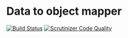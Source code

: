 # Data to object mapper
[![Build Status](https://scrutinizer-ci.com/g/mikemirten/Mapper/badges/build.png?b=master)](https://scrutinizer-ci.com/g/mikemirten/Mapper/build-status/master)
[![Scrutinizer Code Quality](https://scrutinizer-ci.com/g/mikemirten/Mapper/badges/quality-score.png?b=master)](https://scrutinizer-ci.com/g/mikemirten/Mapper/?branch=master)
